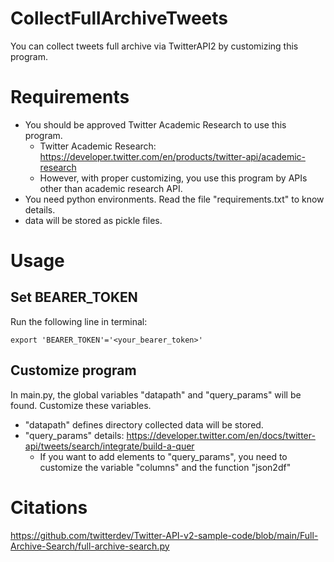 # CollectFullArchiveTweets
You can collect tweets full archive via TwitterAPI2 by customizing this program.

# Requirements
- You should be approved Twitter Academic Research to use this program.
  - Twitter Academic Research: https://developer.twitter.com/en/products/twitter-api/academic-research
  - However, with proper customizing, you use this program by APIs other than academic research API.
- You need python environments. Read the file "requirements.txt" to know details.
- data will be stored as pickle files.

# Usage
## Set BEARER_TOKEN
Run the following line in terminal:<br>
```
export 'BEARER_TOKEN'='<your_bearer_token>'
```
## Customize program
In main.py, the global variables "datapath" and "query_params" will be found. Customize these variables. 
- "datapath" defines directory collected data will be stored.
- "query_params" details: https://developer.twitter.com/en/docs/twitter-api/tweets/search/integrate/build-a-quer
  - If you want to add elements to "query_params", you need to customize the variable "columns" and the function "json2df"

# Citations
https://github.com/twitterdev/Twitter-API-v2-sample-code/blob/main/Full-Archive-Search/full-archive-search.py
